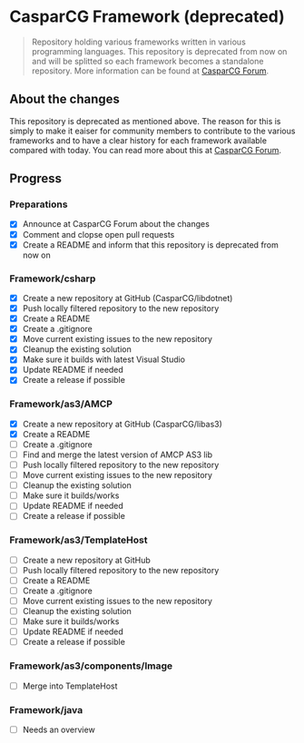 # CasparCG Framework (deprecated)

> Repository holding various frameworks written in various programming languages. 
> This repository is deprecated from now on and will be splitted so each framework becomes a standalone repository. 
> More information can be found at [CasparCG Forum][Announcement].


## About the changes
This repository is deprecated as mentioned above. The reason for this is simply to make it eaiser for community members to contribute to the
various frameworks and to have a clear history for each framework available compared with today. You can read more about this at [CasparCG Forum][Announcement].


## Progress

### Preparations
- [x] Announce at CasparCG Forum about the changes
- [x] Comment and clopse open pull requests
- [x] Create a README and inform that this repository is deprecated from now on

### Framework/csharp
- [x] Create a new repository at GitHub (CasparCG/libdotnet)
- [x]  Push locally filtered repository to the new repository
- [x] Create a README
- [x] Create a .gitignore
- [x] Move current existing issues to the new repository
- [x] Cleanup the existing solution
- [x] Make sure it builds with latest Visual Studio
- [x] Update README if needed
- [x] Create a release if possible

### Framework/as3/AMCP
- [x] Create a new repository at GitHub (CasparCG/libas3)
- [x] Create a README
- [ ] Create a .gitignore
- [ ] Find and merge the latest version of AMCP AS3 lib
- [ ] Push locally filtered repository to the new repository
- [ ] Move current existing issues to the new repository
- [ ] Cleanup the existing solution
- [ ] Make sure it builds/works
- [ ] Update README if needed
- [ ] Create a release if possible

### Framework/as3/TemplateHost
- [ ] Create a new repository at GitHub
- [ ] Push locally filtered repository to the new repository
- [ ] Create a README
- [ ] Create a .gitignore
- [ ] Move current existing issues to the new repository
- [ ] Cleanup the existing solution
- [ ] Make sure it builds/works
- [ ] Update README if needed
- [ ] Create a release if possible

### Framework/as3/components/Image
- [ ] Merge into TemplateHost

### Framework/java
- [ ] Needs an overview


[Announcement]: https://casparcg.com/forum/viewtopic.php?f=13&t=4828
